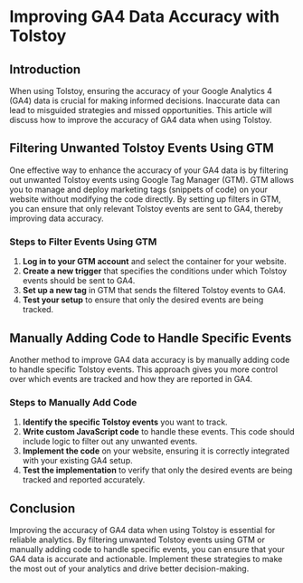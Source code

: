 # Improving GA4 Data Accuracy with Tolstoy

## Introduction

When using Tolstoy, ensuring the accuracy of your Google Analytics 4 (GA4) data is crucial for making informed decisions. Inaccurate data can lead to misguided strategies and missed opportunities. This article will discuss how to improve the accuracy of GA4 data when using Tolstoy.

## Filtering Unwanted Tolstoy Events Using GTM

One effective way to enhance the accuracy of your GA4 data is by filtering out unwanted Tolstoy events using Google Tag Manager (GTM). GTM allows you to manage and deploy marketing tags (snippets of code) on your website without modifying the code directly. By setting up filters in GTM, you can ensure that only relevant Tolstoy events are sent to GA4, thereby improving data accuracy.

### Steps to Filter Events Using GTM
1. **Log in to your GTM account** and select the container for your website.
2. **Create a new trigger** that specifies the conditions under which Tolstoy events should be sent to GA4.
3. **Set up a new tag** in GTM that sends the filtered Tolstoy events to GA4.
4. **Test your setup** to ensure that only the desired events are being tracked.

## Manually Adding Code to Handle Specific Events

Another method to improve GA4 data accuracy is by manually adding code to handle specific Tolstoy events. This approach gives you more control over which events are tracked and how they are reported in GA4.

### Steps to Manually Add Code
1. **Identify the specific Tolstoy events** you want to track.
2. **Write custom JavaScript code** to handle these events. This code should include logic to filter out any unwanted events.
3. **Implement the code** on your website, ensuring it is correctly integrated with your existing GA4 setup.
4. **Test the implementation** to verify that only the desired events are being tracked and reported accurately.

## Conclusion

Improving the accuracy of GA4 data when using Tolstoy is essential for reliable analytics. By filtering unwanted Tolstoy events using GTM or manually adding code to handle specific events, you can ensure that your GA4 data is accurate and actionable. Implement these strategies to make the most out of your analytics and drive better decision-making.
